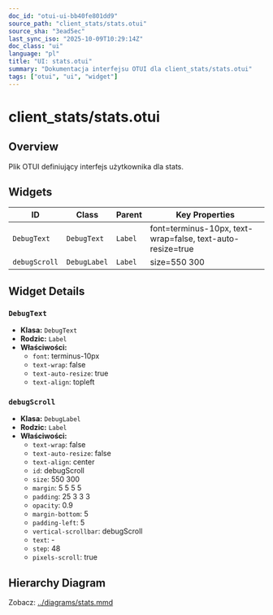 ```yaml
---
doc_id: "otui-ui-bb40fe801dd9"
source_path: "client_stats/stats.otui"
source_sha: "3ead5ec"
last_sync_iso: "2025-10-09T10:29:14Z"
doc_class: "ui"
language: "pl"
title: "UI: stats.otui"
summary: "Dokumentacja interfejsu OTUI dla client_stats/stats.otui"
tags: ["otui", "ui", "widget"]
---
```


# client_stats/stats.otui

## Overview

Plik OTUI definiujący interfejs użytkownika dla stats.

## Widgets

| ID | Class | Parent | Key Properties |
|----|-------|--------|----------------|
| `DebugText` | `DebugText` | `Label` | font=terminus-10px, text-wrap=false, text-auto-resize=true |
| `debugScroll` | `DebugLabel` | `Label` | size=550 300 |

## Widget Details

### `DebugText`

- **Klasa:** `DebugText`
- **Rodzic:** `Label`
- **Właściwości:**
  - `font`: terminus-10px
  - `text-wrap`: false
  - `text-auto-resize`: true
  - `text-align`: topleft

### `debugScroll`

- **Klasa:** `DebugLabel`
- **Rodzic:** `Label`
- **Właściwości:**
  - `text-wrap`: false
  - `text-auto-resize`: false
  - `text-align`: center
  - `id`: debugScroll
  - `size`: 550 300
  - `margin`: 5 5 5 5
  - `padding`: 25 3 3 3
  - `opacity`: 0.9
  - `margin-bottom`: 5
  - `padding-left`: 5
  - `vertical-scrollbar`: debugScroll
  - `text`: -
  - `step`: 48
  - `pixels-scroll`: true

## Hierarchy Diagram

Zobacz: [../diagrams/stats.mmd](../diagrams/stats.mmd)
